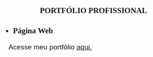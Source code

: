 <!DOCTYPE html>
<nav>
    <div style="font-family: Times New Roman">
        <h1 style="text-align: center; font-weight: bold">
            PORTFÓLIO PROFISSIONAL
        </h1>
    </div>
    <div style="font-family: Times New Roman; position: relative; min-height: 100vh">
        <h2>
            <ul style="font-family: Times New Roman">
                <li style="font-size: 21px">
                    Página Web  
                </li>
            </ul>
        </h2>
            <ul>
                <p style="font-family: Arial; font-size: 19px">
                    Acesse meu portfólio
                    <a href="https://nun3s01.github.io/portfolio-page-web/" target=”_blank”><u>aqui.</u></a>
                </p>
            </ul>
    </div>
    <div>
        <i><u><footer style="text-align: center; font-family: Times New Roman; bottom: 0;">Criado por Cauã Nunes Novaes</footer></u></i>
    </div>
</nav>
